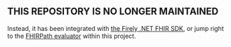 ## THIS REPOSITORY IS NO LONGER MAINTAINED ##

Instead, it has been integrated with [the Firely .NET FHIR SDK](https://github.com/FirelyTeam/firely-net-sdk), or jump right to the [FHIRPath evaluator](https://github.com/FirelyTeam/firely-net-common/tree/develop/src/Hl7.FhirPath) within this project.



 
